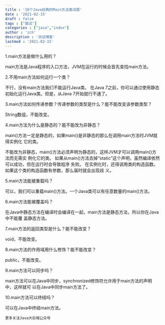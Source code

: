 ```yaml
---
title : '10个Java经典的Main方法面试题'
date : '2021-02-15'
draft : false
tags : ["面试"]
categories : ["java","index"]
author : 'zch'
description : '测试博客'
lastmod : '2021-02-15'
---
```



1.main方法是做什么用的？

main方法是Java程序的入口方法，JVM在运行的时候会首先查找main方法。

2.不用main方法如何运行一个类？

不行，没有main方法我们不能运行Java类。
在Java 7之前，你可以通过使用静态初始化运行Java类。但是，从Java 7开始就行不通了。

3.main方法如何传递参数？传递参数的类型是什么？能不能改变该参数类型？

String数组，不能改变。

4.main方法为什么是静态的？能不能改为非静态？

main()方法一定是静态的，如果main()是非静态的那么在调用main方法时JVM就得实例化
它的类。

不能改为非静态，main()方法必须声明为静态的，这样JVM才可以调用main()方法而无需实
例化它的类。
如果从main()方法去掉“static”这个声明，虽然编译依然可以成功，但在运行时会导致程序
失败。
在实例化时，还得调用类的构造函数。如果这个类的构造函数有参数，那么届时就会出现歧
义。

5.main方法能被重载吗？

可以，我们可以重载main()方法。一个Java类可以有任意数量的main()方法。

6.main方法能被覆盖吗？

在Java中静态方法在编译时会编译在一起，main方法是静态方法，所以你在Java中不能覆
盖静态方法。

7.main方法的返回类型是什么？能不能改变？

void，不能改变。


8.main方法的作用域用什么修饰？能不能改变？

public，不能改变。

9.main方法可以同步吗？

main方法可以在Java中同步，synchronized修饰符允许用于main方法的声明中，这样就可
以在Java中同步main方法了。

10.main方法可以终结吗？

可以在Java中终结main方法。

```
更多关注Java大后端公众号
```

